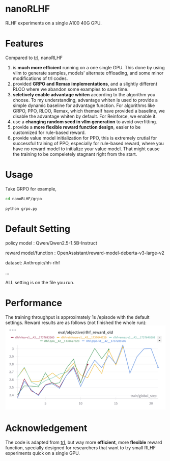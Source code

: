 # nanoRLHF
RLHF experiments on a single A100 40G GPU.
# Features
Compared to [trl](https://github.com/huggingface/trl), nanoRLHF

1. is **much more efficient** running on a one single GPU. This done by using vllm to generate samples, models' alternate offloading, and some minor modifications of trl codes.
2. provided **GRPO and Remax implementations**, and a slightly different RLOO where we abandon some examples to save time.
3. **seletively enable advantage whiten** according to the algorithm you choose. To my understanding, advantage whiten is used to provide a simple dynamic baseline for advantage function. For algorithms like GRPO, PPO, RLOO, Remax, which themself have provided a baseline, we disable the advantage whiten by default. For Reinforce, we enable it.
4. use a **changing random seed in vllm generation** to avoid overfitting.
5. provide a **more flexible reward function design**, easier to be customized for rule-based reward.
6. provide value model initialization for PPO, this is extremely crutial for successful training of PPO, especially for rule-based reward, where you have no reward model to initialize your value model. That might cause the training to be compeletely stagnant right from the start.
# Usage
Take GRPO for example, 
```bash
cd nanoRLHF/grpo
```
```
python grpo.py
```
   
# Default Setting
policy model : Qwen/Qwen2.5-1.5B-Instruct

reward model/function : OpenAssistant/reward-model-deberta-v3-large-v2

dataset: Anthropic/hh-rlhf

...

ALL setting is on the file you run.
# Performance
The training throughput is approximately 1s /episode with the default settings. Reward results are as follows (not finished the whole run):
![performance](docs/perf.png)
# Acknowledgement
The code is adapted from [trl](https://github.com/huggingface/trl), but way more **efficient**, more **flexible** reward function, specially designed for researchers that want to try small RLHF experiments quick on a single GPU.
